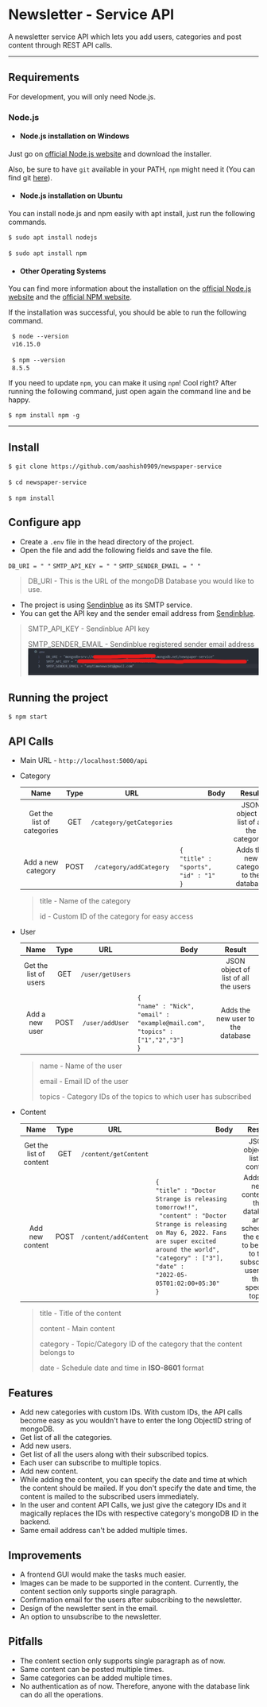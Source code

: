 # Newsletter - Service API

A newsletter service API which lets you add users, categories and post content through REST API calls.

---



## Requirements

For development, you will only need Node.js.

### Node.js

- #### Node.js installation on Windows

Just go on [official Node.js website](https://nodejs.org/) and download the installer.

Also, be sure to have `git` available in your PATH, `npm` might need it (You can find git [here](https://git-scm.com/)).

- #### Node.js installation on Ubuntu

You can install node.js and npm easily with apt install, just run the following commands.

    $ sudo apt install nodejs
    
    $ sudo apt install npm

- #### Other Operating Systems

You can find more information about the installation on the [official Node.js website](https://nodejs.org/) and the [official NPM website](https://npmjs.org/).

If the installation was successful, you should be able to run the following command.

   

     $ node --version
     v16.15.0
    
     $ npm --version
     8.5.5

If you need to update `npm`, you can make it using `npm`! Cool right? After running the following command, just open again the command line and be happy.

    $ npm install npm -g



---

## Install

    $ git clone https://github.com/aashish0909/newspaper-service
    
    $ cd newspaper-service
    
    $ npm install



## Configure app

- Create a `.env` file in the head directory of the project.
- Open the file and add the following fields and save the file.

`DB_URI = " "`
`SMTP_API_KEY = " "`
`SMTP_SENDER_EMAIL = " "`

> DB_URI - This is the URL of the mongoDB Database you would like to use.

- The project is using [Sendinblue](https://www.sendinblue.com/) as its SMTP service.
- You can get the API key and the sender email address from [Sendinblue](https://www.sendinblue.com/).
>SMTP_API_KEY - Sendinblue API key
>
>SMTP_SENDER_EMAIL - Sendinblue registered sender email address
![.env](./images/env.png)



## Running the project 

    $ npm start



## API Calls

- Main URL - `http://localhost:5000/api`

- Category

    |            Name            | Type  |            URL            | &nbsp;&nbsp;&nbsp;&nbsp;&nbsp;&nbsp;&nbsp;&nbsp;&nbsp;&nbsp;&nbsp;&nbsp;&nbsp;&nbsp;&nbsp;Body                                  |                  Result                   |
    | :------------------------: | :---: | :-----------------------: | :------------------------------------------------------------------------------------------------------------------------------ | :---------------------------------------: |
    | Get the list of categories |  GET  | `/category/getCategories` |                                                                                                                                 | JSON object of list of all the categories |
    |     Add a new category     | POST  |  `/category/addCategory`  | `{`<br/>   `"title" : "sports",`&nbsp;&nbsp;&nbsp;&nbsp;&nbsp;&nbsp;&nbsp;&nbsp;<br/>    `"id" : "1"`&nbsp;&nbsp;&nbsp;<br/>`}` |   Adds the new category to the database   |

    > title - Name of the category
    >
    > id - Custom ID of the category for easy access

    

- User

  |         Name          | Type  |       URL        | &nbsp;&nbsp;&nbsp;&nbsp;&nbsp;&nbsp;&nbsp;&nbsp;&nbsp;&nbsp;&nbsp;&nbsp;&nbsp;&nbsp;&nbsp;&nbsp;&nbsp;&nbsp;&nbsp;&nbsp;&nbsp;&nbsp;&nbsp;Body |                Result                |
  | :-------------------: | :---: | :--------------: | :--------------------------------------------------------------------------------------------------------------------------------------------- | :----------------------------------: |
  | Get the list of users |  GET  | `/user/getUsers` |                                                                                                                                                | JSON object of list of all the users |
  |    Add a new user     | POST  | `/user/addUser`  | `{`<br/>    `"name" : "Nick",`<br/>    `"email" : "example@mail.com",`<br/>    `"topics" : ["1","2","3"]`&nbsp;&nbsp;<br/>}                    |  Adds the new user to the database   |

  > name - Name of the user
  >
  > email - Email ID of the user
  >
  > topics - Category IDs of the topics to which user has subscribed

  

- Content

  |          Name           | Type  |          URL          | &nbsp;&nbsp;&nbsp;&nbsp;&nbsp;&nbsp;&nbsp;&nbsp;&nbsp;&nbsp;&nbsp;&nbsp;&nbsp;&nbsp;&nbsp;&nbsp;&nbsp;&nbsp;&nbsp;&nbsp;&nbsp;&nbsp;&nbsp;&nbsp;&nbsp;&nbsp;&nbsp;&nbsp;&nbsp;&nbsp;&nbsp;&nbsp;Body                                                                      |                                                         Result                                                          |
  | :---------------------: | :---: | :-------------------: | :------------------------------------------------------------------------------------------------------------------------------------------------------------------------------------------------------------------------------------------------------------------------ | :---------------------------------------------------------------------------------------------------------------------: |
  | Get the list of content |  GET  | `/content/getContent` |                                                                                                                                                                                                                                                                           |                                             JSON object of list of content                                              |
  |     Add new content     | POST  | `/content/addContent` | `{`<br/>    `"title" : "Doctor Strange is releasing tomorrow!!",`<br/>   ` "content" : "Doctor Strange is releasing on May 6, 2022. Fans are super excited around the world",`<br/> `"category" : ["3"],`<br/>    `"date" : `<br/>`"2022-05-05T01:02:00+05:30"` <br />`}` | Adds the new content to the database and schedules the email to be sent to the subscribed users of that specific topic. |

  > title - Title of the content
  >
  > content - Main content
  >
  > category - Topic/Category ID of the category that the content belongs to
  >
  > date - Schedule date and time in **ISO-8601** format
  
  

## Features

- Add new categories with custom IDs. With custom IDs, the API calls become easy as you wouldn't have to enter the long ObjectID string of mongoDB.
- Get list of all the categories.
- Add new users.
- Get list of all the users along with their subscribed topics.
- Each user can subscribe to multiple topics.
- Add new content.
- While adding the content, you can specify the date and time at which the content should be mailed. If you don't specify the date and time, the content is mailed to the subscribed users immediately.
- In the user and content API Calls, we just give the category IDs and it magically replaces the IDs with respective category's mongoDB ID in the backend.
- Same email address can't be added multiple times.



## Improvements

- A frontend GUI would make the tasks much easier.
- Images can be made to be supported in the content. Currently, the content section only supports single paragraph.
- Confirmation email for the users after subscribing to the newsletter.
- Design of the newsletter sent in the email.
- An option to unsubscribe to the newsletter.



## Pitfalls

- The content section only supports single paragraph as of now.
- Same content can be posted multiple times.
- Same categories can be added multiple times.
- No authentication as of now. Therefore, anyone with the database link can do all the operations.